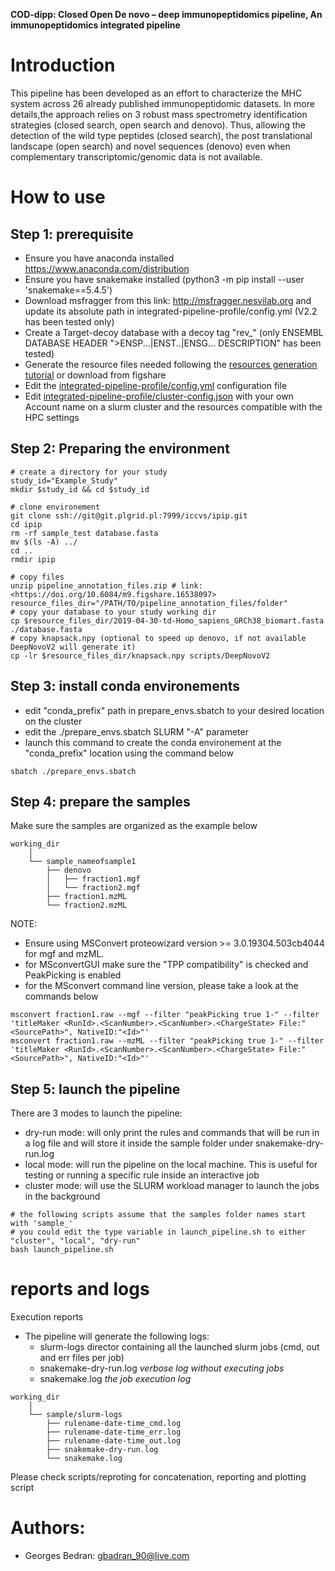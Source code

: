 **COD-dipp: Closed Open De novo – deep immunopeptidomics pipeline, An immunopeptidomics integrated pipeline**

# Introduction
This pipeline has been developed as an effort to characterize the MHC system across 26 already published immunopeptidomic datasets. In more details,the approach relies on 3 robust mass spectrometry identification strategies (closed search, open search and denovo). Thus, allowing the detection of the wild type peptides (closed search), the post translational landscape (open search) and novel sequences (denovo) even when complementary transcriptomic/genomic data is not available.

# How to use

## Step 1: prerequisite
 - Ensure you have anaconda installed <https://www.anaconda.com/distribution>
 - Ensure you have snakemake installed (python3 -m pip install --user 'snakemake==5.4.5')
 - Download msfragger from this link: <http://msfragger.nesvilab.org> and update its absolute path in integrated-pipeline-profile/config.yml (V2.2 has been tested only)
 - Create a Target-decoy database with a decoy tag "rev_" (only ENSEMBL DATABASE HEADER ">ENSP...|ENST..|ENSG... DESCRIPTION" has been tested)
 - Generate the resource files needed following the [resources generation tutorial](./scripts/prepare_annotation) or download from figshare
 - Edit the [integrated-pipeline-profile/config.yml](./integrated-pipeline-profile/config.yml) configuration file
 - Edit [integrated-pipeline-profile/cluster-config.json](./integrated-pipeline-profile/cluster-config.json) with your own Account name on a slurm cluster and the resources compatible with the HPC settings

## Step 2: Preparing the environment
```
# create a directory for your study
study_id="Example_Study"
mkdir $study_id && cd $study_id

# clone environement
git clone ssh://git@git.plgrid.pl:7999/iccvs/ipip.git
cd ipip
rm -rf sample_test database.fasta
mv $(ls -A) ../
cd ..
rmdir ipip

# copy files
unzip pipeline_annotation_files.zip # link: <https://doi.org/10.6084/m9.figshare.16538097>
resource_files_dir="/PATH/TO/pipeline_annotation_files/folder"
# copy your database to your study working dir
cp $resource_files_dir/2019-04-30-td-Homo_sapiens_GRCh38_biomart.fasta ./database.fasta
# copy knapsack.npy (optional to speed up denovo, if not available DeepNovoV2 will generate it)
cp -lr $resource_files_dir/knapsack.npy scripts/DeepNovoV2
```

## Step 3: install conda environements
 - edit "conda_prefix" path in prepare_envs.sbatch to your desired location on the cluster
 - edit the ./prepare_envs.sbatch SLURM "-A" parameter
 - launch this command to create the conda environement at the "conda_prefix" location using the command below
```
sbatch ./prepare_envs.sbatch
```

## Step 4: prepare the samples
Make sure the samples are organized as the example below

```
working_dir
    │
    └── sample_nameofsample1
        ├── denovo
        │   ├── fraction1.mgf
        │   └── fraction2.mgf
        ├── fraction1.mzML
        └── fraction2.mzML
```

NOTE:
- Ensure using MSConvert proteowizard version >= 3.0.19304.503cb4044 for mgf and mzML.
- for MSconvertGUI make sure the "TPP compatibility" is checked and PeakPicking is enabled
- for the MSconvert command line version, please take a look at the commands below

```
msconvert fraction1.raw --mgf --filter "peakPicking true 1-" --filter 'titleMaker <RunId>.<ScanNumber>.<ScanNumber>.<ChargeState> File:"<SourcePath>", NativeID:"<Id>"'
msconvert fraction1.raw --mzML --filter "peakPicking true 1-" --filter 'titleMaker <RunId>.<ScanNumber>.<ScanNumber>.<ChargeState> File:"<SourcePath>", NativeID:"<Id>"'
```

## Step 5: launch the pipeline
There are 3 modes to launch the pipeline:
 - dry-run mode: will only print the rules and commands that will be run in a log file and will store it inside the sample folder under snakemake-dry-run.log
 - local mode: will run the pipeline on the local machine. This is useful for testing or running a specific rule inside an interactive job
 - cluster mode: will use the SLURM workload manager to launch the jobs in the background
```
# the following scripts assume that the samples folder names start with 'sample_'
# you could edit the type variable in launch_pipeline.sh to either "cluster", "local", "dry-run"
bash launch_pipeline.sh
```

# reports and logs
Execution reports
 - The pipeline will generate the following logs:
   - slurm-logs director containing all the launched slurm jobs (cmd, out and err files per job)
   - snakemake-dry-run.log *verbose log without executing jobs*
   - snakemake.log *the job execution log*

```
working_dir
    │
    └── sample/slurm-logs
        ├── rulename-date-time_cmd.log
        ├── rulename-date-time_err.log
        ├── rulename-date-time_out.log
        ├── snakemake-dry-run.log
        └── snakemake.log
```

Please check scripts/reproting for concatenation, reporting and plotting script

# Authors:
 - Georges Bedran: gbadran_90@live.com
